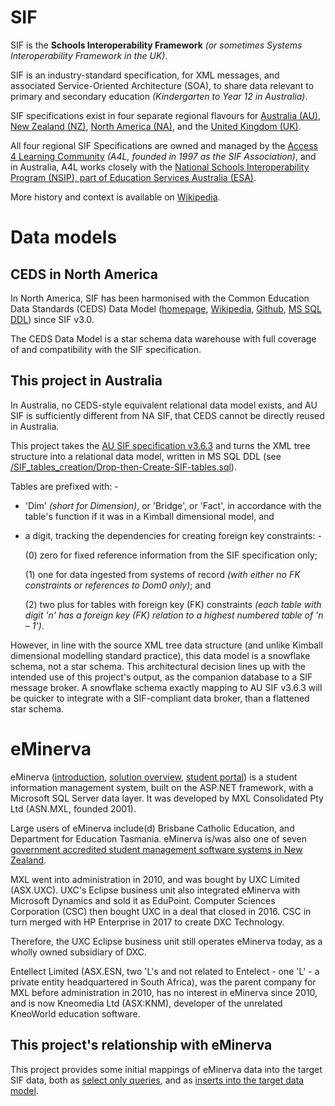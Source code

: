 # SIF

SIF is the **Schools Interoperability Framework** *(or sometimes Systems Interoperability Framework in the UK)*.

SIF is an industry-standard specification, for XML messages, and associated Service-Oriented Architecture (SOA), to share data relevant to primary and secondary education *(Kindergarten to Year 12 in Australia)*.

SIF specifications exist in four separate regional flavours for [Australia (AU)](http://specification.sifassociation.org/Implementation/AU/3.6.3/), [New Zealand (NZ)](http://specification.sifassociation.org/Implementation/NZ/3.2/), [North America (NA)](http://specification.sifassociation.org/Implementation/NA/4.3/), and the [United Kingdom (UK)](http://specification.sifassociation.org/Implementation/UK/2.0/html/).

All four regional SIF Specifications are owned and managed by the [Access 4 Learning Community](https://a4l.org/about-us/) *(A4L, founded in 1997 as the SIF Association)*, and in Australia, A4L works closely with the [National Schools Interoperability Program (NSIP), part of Education Services Australia (ESA)](https://www.nsip.edu.au/about/).

More history and context is available on [Wikipedia](https://en.wikipedia.org/wiki/Schools_Interoperability_Framework).

# Data models

## CEDS in North America

In North America, SIF has been harmonised with the Common Education Data Standards (CEDS) Data Model ([homepage](https://ceds.ed.gov/dataModel.aspx), [Wikipedia](https://en.wikipedia.org/wiki/Common_Education_Data_Standards), [Github](https://github.com/CEDStandards/CEDS-Data-Warehouse), [MS SQL DDL](https://github.com/CEDStandards/CEDS-Data-Warehouse/tree/master/src/ddl)) since SIF v3.0.

The CEDS Data Model is a star schema data warehouse with full coverage of and compatibility with the SIF specification.

## This project in Australia

In Australia, no CEDS-style equivalent relational data model exists, and AU SIF is sufficiently different from NA SIF, that CEDS cannot be directly reused in Australia.

This project takes the [AU SIF specification v3.6.3](http://specification.sifassociation.org/Implementation/AU/3.6.3/) and turns the XML tree structure into a relational data model, written in MS SQL DDL (see [/SIF_tables_creation/Drop-then-Create-SIF-tables.sql](https://github.com/phil-gg/AU-SIF-SQL/blob/main/SIF_tables_creation/Drop-then-Create-SIF-tables.sql)).

Tables are prefixed with: -
 - 'Dim' *(short for Dimension)*, or 'Bridge', or 'Fact', in accordance with the table's function if it was in a Kimball dimensional model, and

 - a digit, tracking the dependencies for creating foreign key constraints: -

    (0\)    zero for fixed reference information from the SIF specification only;

    (1\)    one for data ingested from systems of record *(with either no FK constraints or references to Dom0 only)*; and

    (2\)    two plus for tables with foreign key (FK) constraints *(each table with digit 'n' has a foreign key (FK) relation to a highest numbered table of 'n – 1')*.

However, in line with the source XML tree data structure (and unlike Kimball dimensional modelling standard practice), this data model is a snowflake schema, not a star schema.  This architectural decision lines up with the intended use of this project's output, as the companion database to a SIF message broker.  A snowflake schema exactly mapping to AU SIF v3.6.3 will be quicker to integrate with a SIF-compliant data broker, than a flattened star schema.

# eMinerva

eMinerva ([introduction](https://web.archive.org/web/20080721004425/http://www.mxl.com/downloads/Schools_product_sheet.pdf), [solution overview](https://web.archive.org/web/20080721004537/http://www.mxl.com/downloads/Schools_Solution_overview.pdf), [student portal](https://web.archive.org/web/20080720032125/http://www.mxl.com/publicsite/default.aspx?sectionid=179)) is a student information management system, built on the ASP.NET framework, with a Microsoft SQL Server data layer.  It was developed by MXL Consolidated Pty Ltd (ASN.MXL, founded 2001).

Large users of eMinerva include(d) Brisbane Catholic Education, and Department for Education Tasmania.  eMinerva is/was also one of seven [government accredited student management software systems in New Zealand](https://www.beehive.govt.nz/release/schools-get-choice-accredited-student-management-software).

MXL went into administration in 2010, and was bought by UXC Limited (ASX.UXC).  UXC's Eclipse business unit also integrated eMinerva with Microsoft Dynamics and sold it as EduPoint.  Computer Sciences Corporation (CSC) then bought UXC in a deal that closed in 2016.  CSC in turn merged with HP Enterprise in 2017 to create DXC Technology.

Therefore, the UXC Eclipse business unit still operates eMinerva today, as a wholly owned subsidiary of DXC.

Entellect Limited (ASX.ESN, two 'L's and not related to Entelect - one 'L' - a private entity headquartered in South Africa), was the parent company for MXL before administration in 2010, has no interest in eMinerva since 2010, and is now Kneomedia Ltd (ASX:KNM), developer of the unrelated KneoWorld education software.

## This project's relationship with eMinerva

This project provides some initial mappings of eMinerva data into the target SIF data, both as [select only queries](https://github.com/phil-gg/AU-SIF-SQL/tree/main/SIF_select_only), and as [inserts into the target data model](https://github.com/phil-gg/AU-SIF-SQL/tree/main/SIF_tables_data_insert).
